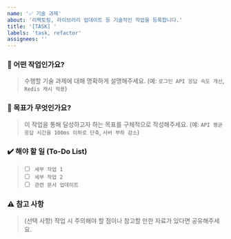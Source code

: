 ```yaml
---
name: '✅ 기술 과제'
about: '리팩토링, 라이브러리 업데이트 등 기술적인 작업을 등록합니다.'
title: '[TASK] '
labels: 'task, refactor'
assignees: ''
---
```


### 📝 어떤 작업인가요?

> 수행할 기술 과제에 대해 명확하게 설명해주세요.
> (예: `로그인 API 응답 속도 개선`, `Redis 캐시 적용`)

### 🎯 목표가 무엇인가요?

> 이 작업을 통해 달성하고자 하는 목표를 구체적으로 작성해주세요.
> (예: `API 평균 응답 시간을 100ms 이하로 단축`, `서버 부하 감소`)

### ✔️ 해야 할 일 (To-Do List)

> - [ ] `세부 작업 1`
> - [ ] `세부 작업 2`
> - [ ] `관련 문서 업데이트`

### ⚠️ 참고 사항

> (선택 사항) 작업 시 주의해야 할 점이나 참고할 만한 자료가 있다면 공유해주세요.
